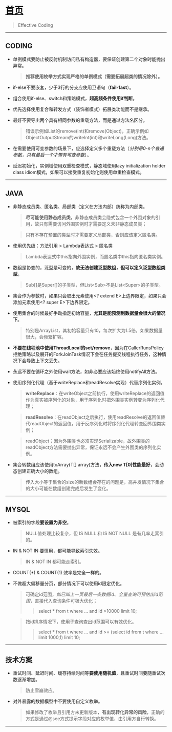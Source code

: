 # [首页](/blog/)

> Effective Coding

***

## CODING

- 单例模式要防止被反射机制访问私有构造器，要保证创建第二个对象时能抛出异常。
  > **推荐使用枚举方式实现严格的单例模式（需要拓展超类的情况除外）。**

- if-else不要嵌套，少于3行的分支应使用卫语句（**fail-fast**）。

- 组合使用if-else、switch和策略模式，**超高频条件使用if判断**。

- 优先选择使用复合和转发方式（装饰者模式）拓展类功能而不是继承。

- 最好不要导出两个具有相同参数的重载方法，而是通过方法名区分。
  > 错误示例如List的remove(int)和remove(Object)，正确示例如ObjectOutputStream的writeInt(int)和writeLong(Long)方法。

- 在需要使用可变参数的场景下，应选择定义多个重载方法（*分别带0-n个普通参数，只有最后一个才带有可变参数*）。

- 延迟初始化，实例域使用双重检查模式，静态域使用lazy initialization holder class idiom模式，如果可以接受重复初始化则使用单重检查模式。

***

## JAVA

- 非静态成员类、匿名类、局部类（定义在方法内部）统称为内部类。

  > **尽可能使用静态成员类**，非静态成员类会隐式包含一个外围对象的引用，故只有需要访问外围实例时才需要定义未非静态成员类；

  > 只有不存在预置的类型时才需要定义局部类，否则应该定义匿名类。

- 使用优先级：方法引用 > Lambda表达式 > 匿名类
  > Lambda表达式中this指向外围实例，而匿名类中this指向匿名类实例。

- 数组是协变的，泛型是可变的，**故无法创建泛型数组，但可以定义泛型数组类型**。
  > Sub[]是Super[]的子类型，但List\<Sub\>不是List\<Super\>的子类型。

- 集合作为参数时，如果只会取出元素使用<? extend E>上边界限定，如果只会添加元素使用<? super E>下边界限定。
  
- 使用集合的时候最好手动指定初始容量，**尤其是能预测到数据量会很大的情况下**。
  > 特别是ArrayList，其初始容量只有10，每次扩大为1.5倍，如果数据量很大，会频繁扩容。

- **不要在线程池中使用ThreadLocal的set/remove**，因为在CallerRunsPolicy拒绝策略以及展开的ForkJoinTask情况下会在任务提交线程执行任务，这种情况下会导致上下文丢失。

- 永远不要在循环之外使用wait方法，如非必要应该始终使用notifyAll方法。

- 使用序列化代理（基于writeReplace和readResolve实现）代替序列化实例。
  > **writeReplace**：在writeObject之前执行，使用writeReplace的返回值作为真实被序列化的对象，用于序列化时把外围类实例转变为序列化代理；

  > **readResolve**：在readObject之后执行，使用readResolve的返回值替代readObject的返回值，用于反序列化时将序列化代理转变回外围类实例；

  > readObject；因为外围类也必须实现Serializable，故外围类的readObject方法需要抛出异常，保证永远不会产生外围类的序列化实例。

- 集合转数组应该使用toArray(T[] array)方法，**传入new T[0]性能最好**，会动态创建正确大小的数组。
  > 传入大小等于集合的size的新数组会存在的问题是，高并发情况下集合的大小可能在数组创建完成后发生了变化。

***

## MYSQL

- 被索引的字段**要设置为非空**。 
  > NULL值处理比较复杂，但 IS NULL 和 IS NOT NULL 是有几率走索引的。

- IN & NOT IN 要慎用，都可能导致索引失效。
  > IN & NOT IN 都可能走索引。

- COUNT(*) & COUNT(1) 效率是完全一样的。

- 不做超大偏移量分页，部分情况下可以使用id限定优化。
  > 可确定id范围，*如已知上一页最后一条数据id、全量查询可预估出id范围*，直接代入查询条件可极大优化；
    >> select * from t where ... and id >10000 limit 10;
  
  > 按id排序情况下，使用子查询查出id范围可以有效优化。
    >> select * from t where ... and id >= (select id from t where ... limit 1000,1) limit 10;
  
***

## 技术方案

- 重试时间、延迟时间、缓存持续时间等**要使用随机值**，且重试时间要随重试次数逐渐增加。 
  > 防止雪崩效应。

- 对外暴露的数据模型中不要使用自定义枚举。
  > 如果修改了枚举且引用方未更新版本，**有出现转化异常的风险**，正确的方式是通过@see方式提示字段对应的枚举值，由引用方自行转换。

***

